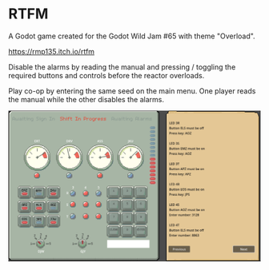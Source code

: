 # RTFM

A Godot game created for the Godot Wild Jam #65 with theme "Overload".

https://rmp135.itch.io/rtfm

Disable the alarms by reading the manual and pressing / toggling the required buttons and controls before the reactor overloads.

Play co-op by entering the same seed on the main menu. One player reads the manual while the other disables the alarms. 

![screen](./screens/screen.png)

